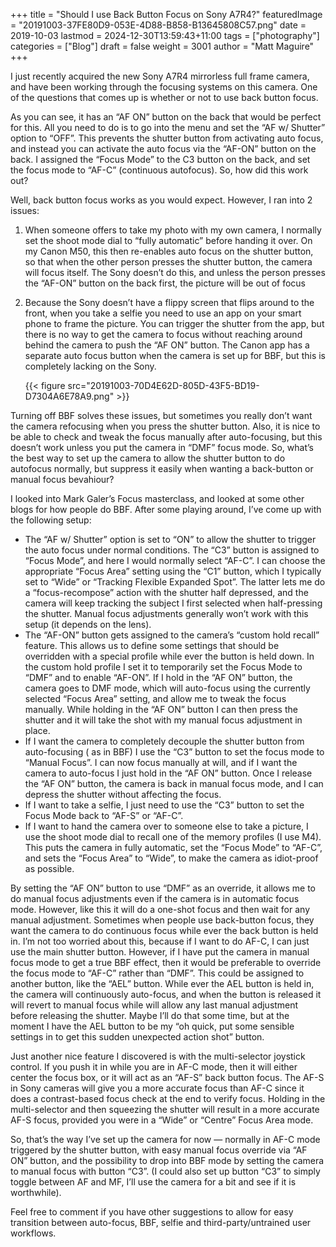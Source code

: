 +++
title = "Should I use Back Button Focus on Sony A7R4?"
featuredImage = "20191003-37FE80D9-053E-4D88-B858-B13645808C57.png"
date = 2019-10-03
lastmod = 2024-12-30T13:59:43+11:00
tags = ["photography"]
categories = ["Blog"]
draft = false
weight = 3001
author = "Matt Maguire"
+++

I just recently acquired the new Sony A7R4 mirrorless full frame camera, and have been working through the focusing systems on this camera. One of the questions that comes up is whether or not to use back button focus.

As you can see, it has an “AF ON” button on the back that would be perfect for this. All you need to do is to go into the menu and set the “AF w/ Shutter” option to “OFF”. This prevents the shutter button from activating auto focus, and instead you can activate the auto focus via the “AF-ON” button on the back. I assigned the “Focus Mode” to the C3 button on the back, and set the focus mode to “AF-C” (continuous autofocus). So, how did this work out?

Well, back button focus works as you would expect. However, I ran into 2 issues:

1.  When someone offers to take my photo with my own camera, I normally set the shoot mode dial to “fully automatic” before handing it over. On my Canon M50, this then re-enables auto focus on the shutter button, so that when the other person presses the shutter button, the camera will focus itself. The Sony doesn’t do this, and unless the person presses the “AF-ON” button on the back first, the picture will be out of focus

2.  Because the Sony doesn’t have a flippy screen that flips around to the front, when you take a selfie you need to use an app on your smart phone to frame the picture. You can trigger the shutter from the app, but there is no way to get the camera to focus without reaching around behind the camera to push the “AF ON” button. The Canon app has a separate auto focus button when the camera is set up for BBF, but this is completely lacking on the Sony.

    {{< figure src="20191003-70D4E62D-805D-43F5-BD19-D7304A6E78A9.png" >}}

Turning off BBF solves these issues, but sometimes you really don’t want the camera refocusing when you press the shutter button. Also, it is nice to be able to check and tweak the focus manually after auto-focusing, but this doesn’t work unless you put the camera in “DMF” focus mode. So, what’s the best way to set up the camera to allow the shutter button to do autofocus normally, but suppress it easily when wanting a back-button or manual focus bevahiour?

I looked into Mark Galer’s Focus masterclass, and looked at some other blogs for how people do BBF. After some playing around, I’ve come up with the following setup:

-   The “AF w/ Shutter” option is set to “ON” to allow the shutter to trigger the auto focus under normal conditions. The “C3” button is assigned to “Focus Mode”, and here I would normally select “AF-C”. I can choose the appropriate “Focus Area” setting using the “C1” button, which I typically set to “Wide” or “Tracking Flexible Expanded Spot”. The latter lets me do a “focus-recompose” action with the shutter half depressed, and the camera will keep tracking the subject I first selected when half-pressing the shutter. Manual focus adjustments generally won’t work with this setup (it depends on the lens).
-   The “AF-ON” button gets assigned to the camera’s “custom hold recall” feature. This allows us to define some settings that should be overridden with a special profile while ever the button is held down. In the custom hold profile I set it to temporarily set the Focus Mode to “DMF” and to enable “AF-ON”. If I hold in the “AF ON” button, the camera goes to DMF mode, which will auto-focus using the currently selected “Focus Area” setting, and allow me to tweak the focus manually. While holding in the “AF ON” button I can then press the shutter and it will take the shot with my manual focus adjustment in place.
-   If I want the camera to completely decouple the shutter button from auto-focusing ( as in BBF) I use the “C3” button to set the focus mode to “Manual Focus”. I can now focus manually at will, and if I want the camera to auto-focus I just hold in the “AF ON” button. Once I release the “AF ON” button, the camera is back in manual focus mode, and I can depress the shutter without affecting the focus.
-   If I want to take a selfie, I just need to use the “C3” button to set the Focus Mode back to “AF-S” or “AF-C”.
-   If I want to hand the camera over to someone else to take a picture, I use the shoot mode dial to recall one of the memory profiles (I use M4). This puts the camera in fully automatic, set the “Focus Mode” to “AF-C”, and sets the “Focus Area” to “Wide”, to make the camera as idiot-proof as possible.

By setting the “AF ON” button to use “DMF” as an override, it allows me to do manual focus adjustments even if the camera is in automatic focus mode. However, like this it will do a one-shot focus and then wait for any manual adjustment. Sometimes when people use back-button focus, they want the camera to do continuous focus while ever the back button is held in. I’m not too worried about this, because if I want to do AF-C, I can just use the main shutter button. However, if I have put the camera in manual focus mode to get a true BBF effect, then it would be preferable to override the focus mode to “AF-C” rather than “DMF”. This could be assigned to another button, like the “AEL” button. While ever the AEL button is held in, the camera will continuously auto-focus, and when the button is released it will revert to manual focus while will allow any last manual adjustment before releasing the shutter. Maybe I’ll do that some time, but at the moment I have the AEL button to be my “oh quick, put some sensible settings in to get this sudden unexpected action shot” button.

Just another nice feature I discovered is with the multi-selector joystick control. If you push it in while you are in AF-C mode, then it will either center the focus box, or it will act as an “AF-S” back button focus. The AF-S in Sony cameras will give you a more accurate focus than AF-C since it does a contrast-based focus check at the end to verify focus. Holding in the multi-selector and then squeezing the shutter will result in a more accurate AF-S focus, provided you were in a “Wide” or “Centre” Focus Area mode.

So, that’s the way I’ve set up the camera for now — normally in AF-C mode triggered by the shutter button, with easy manual focus override via “AF ON” button, and the possibility to drop into BBF mode by setting the camera to manual focus with button “C3”. (I could also set up button “C3” to simply toggle between AF and MF, I’ll use the camera for a bit and see if it is worthwhile).

Feel free to comment if you have other suggestions to allow for easy transition between auto-focus, BBF, selfie and third-party/untrained user workflows.

